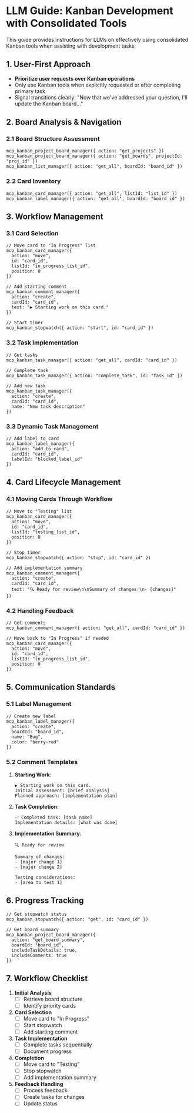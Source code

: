 # LLM Guide: Kanban Development with Consolidated Tools

This guide provides instructions for LLMs on effectively using consolidated Kanban tools when assisting with development tasks.

## 1. User-First Approach

- **Prioritize user requests over Kanban operations**
- Only use Kanban tools when explicitly requested or after completing primary task
- Signal transitions clearly: "Now that we've addressed your question, I'll update the Kanban board..."

## 2. Board Analysis & Navigation

### 2.1 Board Structure Assessment
```
mcp_kanban_project_board_manager({ action: "get_projects" })
mcp_kanban_project_board_manager({ action: "get_boards", projectId: "proj_id" })
mcp_kanban_list_manager({ action: "get_all", boardId: "board_id" })
```

### 2.2 Card Inventory
```
mcp_kanban_card_manager({ action: "get_all", listId: "list_id" })
mcp_kanban_label_manager({ action: "get_all", boardId: "board_id" })
```

## 3. Workflow Management

### 3.1 Card Selection
```
// Move card to "In Progress" list
mcp_kanban_card_manager({ 
  action: "move", 
  id: "card_id", 
  listId: "in_progress_list_id", 
  position: 0 
})

// Add starting comment
mcp_kanban_comment_manager({
  action: "create",
  cardId: "card_id",
  text: "▶️ Starting work on this card."
})

// Start timer
mcp_kanban_stopwatch({ action: "start", id: "card_id" })
```

### 3.2 Task Implementation
```
// Get tasks
mcp_kanban_task_manager({ action: "get_all", cardId: "card_id" })

// Complete task
mcp_kanban_task_manager({ action: "complete_task", id: "task_id" })

// Add new task
mcp_kanban_task_manager({
  action: "create",
  cardId: "card_id",
  name: "New task description"
})
```

### 3.3 Dynamic Task Management
```
// Add label to card
mcp_kanban_label_manager({
  action: "add_to_card",
  cardId: "card_id",
  labelId: "blocked_label_id"
})
```

## 4. Card Lifecycle Management

### 4.1 Moving Cards Through Workflow
```
// Move to "Testing" list
mcp_kanban_card_manager({
  action: "move",
  id: "card_id",
  listId: "testing_list_id",
  position: 0
})

// Stop timer
mcp_kanban_stopwatch({ action: "stop", id: "card_id" })

// Add implementation summary
mcp_kanban_comment_manager({
  action: "create",
  cardId: "card_id",
  text: "🔍 Ready for review\n\nSummary of changes:\n- [changes]"
})
```

### 4.2 Handling Feedback
```
// Get comments
mcp_kanban_comment_manager({ action: "get_all", cardId: "card_id" })

// Move back to "In Progress" if needed
mcp_kanban_card_manager({
  action: "move",
  id: "card_id",
  listId: "in_progress_list_id",
  position: 0
})
```

## 5. Communication Standards

### 5.1 Label Management
```
// Create new label
mcp_kanban_label_manager({
  action: "create",
  boardId: "board_id",
  name: "Bug",
  color: "berry-red"
})
```

### 5.2 Comment Templates

1. **Starting Work**:
   ```
   ▶️ Starting work on this card.
   Initial assessment: [brief analysis]
   Planned approach: [implementation plan]
   ```

2. **Task Completion**:
   ```
   ✅ Completed task: [task name]
   Implementation details: [what was done]
   ```

3. **Implementation Summary**:
   ```
   🔍 Ready for review
   
   Summary of changes:
   - [major change 1]
   - [major change 2]
   
   Testing considerations:
   - [area to test 1]
   ```

## 6. Progress Tracking

```
// Get stopwatch status
mcp_kanban_stopwatch({ action: "get", id: "card_id" })

// Get board summary
mcp_kanban_project_board_manager({
  action: "get_board_summary",
  boardId: "board_id",
  includeTaskDetails: true,
  includeComments: true
})
```

## 7. Workflow Checklist

1. **Initial Analysis**
   - [ ] Retrieve board structure
   - [ ] Identify priority cards

2. **Card Selection**
   - [ ] Move card to "In Progress"
   - [ ] Start stopwatch
   - [ ] Add starting comment

3. **Task Implementation**
   - [ ] Complete tasks sequentially
   - [ ] Document progress

4. **Completion**
   - [ ] Move card to "Testing"
   - [ ] Stop stopwatch
   - [ ] Add implementation summary

5. **Feedback Handling**
   - [ ] Process feedback
   - [ ] Create tasks for changes
   - [ ] Update status 